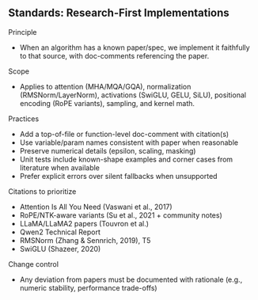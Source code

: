 ## Standards: Research-First Implementations

Principle
- When an algorithm has a known paper/spec, we implement it faithfully to that source, with doc-comments referencing the paper.

Scope
- Applies to attention (MHA/MQA/GQA), normalization (RMSNorm/LayerNorm), activations (SwiGLU, GELU, SiLU), positional encoding (RoPE variants), sampling, and kernel math.

Practices
- Add a top-of-file or function-level doc-comment with citation(s)
- Use variable/param names consistent with paper when reasonable
- Preserve numerical details (epsilon, scaling, masking)
- Unit tests include known-shape examples and corner cases from literature when available
- Prefer explicit errors over silent fallbacks when unsupported

Citations to prioritize
- Attention Is All You Need (Vaswani et al., 2017)
- RoPE/NTK-aware variants (Su et al., 2021 + community notes)
- LLaMA/LLaMA2 papers (Touvron et al.)
- Qwen2 Technical Report
- RMSNorm (Zhang & Sennrich, 2019), T5
- SwiGLU (Shazeer, 2020)

Change control
- Any deviation from papers must be documented with rationale (e.g., numeric stability, performance trade-offs)

